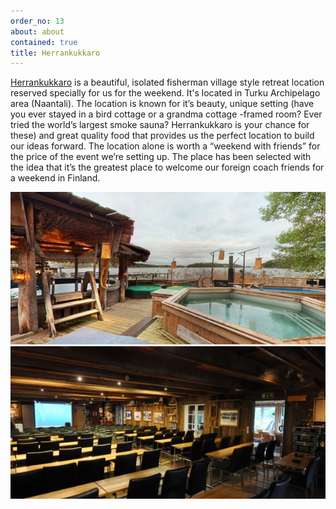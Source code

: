 ```yaml
---
order_no: 13
about: about
contained: true
title: Herrankukkaro
---
```


[Herrankukkaro](http://herrankukkaro.visualizer360.com/) is a beautiful, isolated fisherman village style retreat location reserved specially for us for the weekend. It's located in Turku Archipelago area (Naantali). The location is known for it’s beauty, unique setting (have you ever stayed in a bird cottage or a grandma cottage -framed room? Ever tried the world’s largest smoke sauna? Herrankukkaro is your chance for these) and great quality food that provides us the perfect location to build our ideas forward. The location alone is worth a “weekend with friends” for the price of the event we’re setting up. The place has been selected with the idea that it’s the greatest place to welcome our foreign coach friends for a weekend in Finland.

<section class='images'>
<div class='img-holder '>
<img src='/images/allasalue_2.jpg'>
</div>
<div class='img-holder '>
<img src='/images/rantasali_videokokous.jpg'>
</div>
</section>
